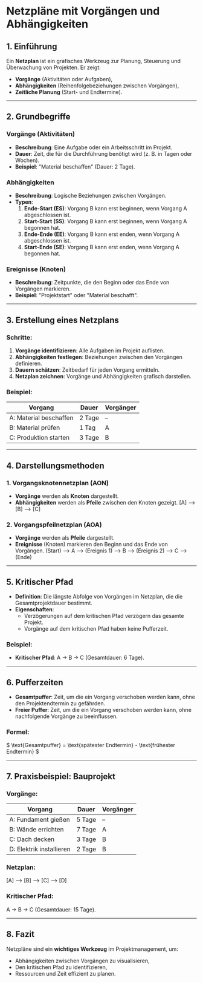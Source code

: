 # Netzpläne mit Vorgängen und Abhängigkeiten

## 1. Einführung
Ein **Netzplan** ist ein grafisches Werkzeug zur Planung, Steuerung und Überwachung von Projekten. Er zeigt:
- **Vorgänge** (Aktivitäten oder Aufgaben),
- **Abhängigkeiten** (Reihenfolgebeziehungen zwischen Vorgängen),
- **Zeitliche Planung** (Start- und Endtermine).

---

## 2. Grundbegriffe
### Vorgänge (Aktivitäten)
- **Beschreibung**: Eine Aufgabe oder ein Arbeitsschritt im Projekt.
- **Dauer**: Zeit, die für die Durchführung benötigt wird (z. B. in Tagen oder Wochen).
- **Beispiel**: "Material beschaffen" (Dauer: 2 Tage).

### Abhängigkeiten
- **Beschreibung**: Logische Beziehungen zwischen Vorgängen.
- **Typen**:
  1. **Ende-Start (ES)**: Vorgang B kann erst beginnen, wenn Vorgang A abgeschlossen ist.
  2. **Start-Start (SS)**: Vorgang B kann erst beginnen, wenn Vorgang A begonnen hat.
  3. **Ende-Ende (EE)**: Vorgang B kann erst enden, wenn Vorgang A abgeschlossen ist.
  4. **Start-Ende (SE)**: Vorgang B kann erst enden, wenn Vorgang A begonnen hat.

### Ereignisse (Knoten)
- **Beschreibung**: Zeitpunkte, die den Beginn oder das Ende von Vorgängen markieren.
- **Beispiel**: "Projektstart" oder "Material beschafft".

---

## 3. Erstellung eines Netzplans
### Schritte:
1. **Vorgänge identifizieren**: Alle Aufgaben im Projekt auflisten.
2. **Abhängigkeiten festlegen**: Beziehungen zwischen den Vorgängen definieren.
3. **Dauern schätzen**: Zeitbedarf für jeden Vorgang ermitteln.
4. **Netzplan zeichnen**: Vorgänge und Abhängigkeiten grafisch darstellen.

### Beispiel:
| **Vorgang**         | **Dauer** | **Vorgänger** |
|---------------------|-----------|---------------|
| A: Material beschaffen | 2 Tage  | –             |
| B: Material prüfen   | 1 Tag     | A             |
| C: Produktion starten | 3 Tage   | B             |

---

## 4. Darstellungsmethoden
### 1. **Vorgangsknotennetzplan (AON)**
- **Vorgänge** werden als **Knoten** dargestellt.
- **Abhängigkeiten** werden als **Pfeile** zwischen den Knoten gezeigt.
[A] --> [B] --> [C]

### 2. **Vorgangspfeilnetzplan (AOA)**
- **Vorgänge** werden als **Pfeile** dargestellt.
- **Ereignisse** (Knoten) markieren den Beginn und das Ende von Vorgängen.
(Start) --> A --> (Ereignis 1) --> B --> (Ereignis 2) --> C --> (Ende)

---

## 5. Kritischer Pfad
- **Definition**: Die längste Abfolge von Vorgängen im Netzplan, die die Gesamtprojektdauer bestimmt.
- **Eigenschaften**:
  - Verzögerungen auf dem kritischen Pfad verzögern das gesamte Projekt.
  - Vorgänge auf dem kritischen Pfad haben keine Pufferzeit.

### Beispiel:
- **Kritischer Pfad**: A → B → C (Gesamtdauer: 6 Tage).

---

## 6. Pufferzeiten
- **Gesamtpuffer**: Zeit, um die ein Vorgang verschoben werden kann, ohne den Projektendtermin zu gefährden.
- **Freier Puffer**: Zeit, um die ein Vorgang verschoben werden kann, ohne nachfolgende Vorgänge zu beeinflussen.

### Formel:
$ \text{Gesamtpuffer} = \text{spätester Endtermin} - \text{frühester Endtermin} $

---

## 7. Praxisbeispiel: Bauprojekt
### Vorgänge:
| **Vorgang**         | **Dauer** | **Vorgänger** |
|---------------------|-----------|---------------|
| A: Fundament gießen | 5 Tage    | –             |
| B: Wände errichten  | 7 Tage    | A             |
| C: Dach decken      | 3 Tage    | B             |
| D: Elektrik installieren | 2 Tage | B             |

### Netzplan:
[A] --> [B] --> [C] --> [D]

### Kritischer Pfad:
A → B → C (Gesamtdauer: 15 Tage).

---

## 8. Fazit
Netzpläne sind ein **wichtiges Werkzeug** im Projektmanagement, um:
- Abhängigkeiten zwischen Vorgängen zu visualisieren,
- Den kritischen Pfad zu identifizieren,
- Ressourcen und Zeit effizient zu planen.